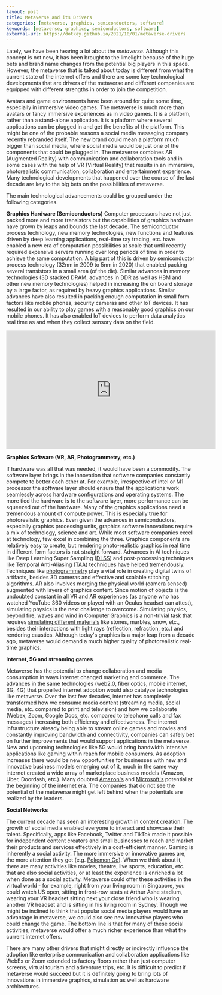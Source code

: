 ```yaml
---
layout: post
title: Metaverse and its Drivers
categories: [metaverse, graphics, semiconductors, software]
keywords: [metaverse, graphics, semiconductors, software]
external-url: https://dotkay.github.io/2021/10/01/metaverse-drivers
---
```


Lately, we have been hearing a lot about the *metaverse*. Although this concept is not new, it has been brought to the limelight because of the huge bets and brand name changes from the potential big players in this space. However, the metaverse that is talked about today is different from what the current state of the internet offers and there are some key technological developments that are drivers of the metaverse and different companies are equipped with different strengths in order to join the competition.

Avatars and game environments have been around for quite some time, especially in immersive video games. The metaverse is much more than avatars or fancy immersive experiences as in video games. It is a platform, rather than a stand-alone application. It is a platform where several applications can be plugged in and get the benefits of the platform. This might be one of the probable reasons a social media messaging company recently rebranded itself. The new brand could mean a platform much bigger than social media, where social media would be just one of the components that could be plugged in. The metaverse combines AR (Augmented Reality) with communication and collaboration tools and in some cases with the help of VR (Virtual Reality) that results in an immersive, photorealistic communication, collaboration and entertainment experience. Many technological developments that happened over the course of the last decade are key to the big bets on the possibilities of metaverse. 

The main technological advancements could be grouped under the following categories.

__Graphics Hardware (Semiconductors)__
Computer processors have not just packed more and more transistors but the capabilities of graphics hardware have grown by leaps and bounds the last decade. The semiconductor process technology, new memory technologies, new functions and features driven by deep learning applications, real-time ray tracing, etc. have enabled a new era of computation possibilities at scale that until recently required expensive servers running over long periods of time in order to achieve the same computation. A big part of this is driven by semiconductor process technology (32nm in 2009 to 5nm in 2020) that enabled packing several transistors in a small area (of the die). Similar advances in memory technologies (3D stacked DRAM, advances in DDR as well as HBM and other new memory technologies) helped in increasing the on board storage by a large factor, as required by heavy graphics applications. Similar advances have also resulted in packing enough computation in small form factors like mobile phones, security cameras and other IoT devices. It has resulted in our ability to play games with a reasonably good graphics on our mobile phones. It has also enabled IoT devices to perform data analytics real time as and when they collect sensory data on the field. 

<div class="img_container">
<iframe width="560" height="315" src="https://www.youtube.com/watch?v=NgcYLIvlp_k" title="NVIDIA RTX" frameborder="0" allow="accelerometer; autoplay; clipboard-write; encrypted-media; gyroscope; picture-in-picture" allowfullscreen></iframe>
</div>

__Graphics Software (VR, AR, Photogrammetry, etc.)__

If hardware was all that was needed, it would have been a commodity. The software layer brings in the innovation that software companies constantly compete to better each other at. For example, irrespective of intel or M1 processor the software layer should ensure that the applications work seamlessly across hardware configurations and operating systems. The more tied the hardware is to the software layer, more performance can be squeezed out of the hardware. Many of the graphics applications need a tremendous amount of compute power. This is especially true for photorealistic graphics. Even given the advances in semiconductors, especially graphics processing units, graphics software innovations require a mix of technology, science and art. While most software companies excel at technology, few excel in combining the three. Graphics components are relatively easy to create, but rendering photo-realistic graphics in real time in different form factors is not straight forward. Advances in AI techniques like Deep Learning Super Sampling ([DLSS](https://developer.nvidia.com/dlss)) and post-processing techniques like Temporal Anti-Aliasing ([TAA](https://www.nvidia.com/es-la/drivers/txaa-anti-aliasing-technology/)) techniques have helped tremendously. Techniques like [photogrammetry](https://en.wikipedia.org/wiki/Photogrammetry) play a vital role in creating digital twins of artifacts, besides 3D cameras and effective and scalable stitching algorithms. AR also involves merging the physical world (camera sensed) augmented with layers of graphics content. Since motion of objects is the undoubted constant in all VR and AR experiences (as anyone who has watched YouTube 360 videos or played with an Oculus headset can attest), simulating physics is the next challenge to overcome. Simulating physics, beyond fire, waves and wind in Computer Graphics is a non-trivial task that requires [simulating different materials](https://www.youtube.com/watch?v=d8yzFfSrDAg) like stones, marbles, snow, etc., besides their interactions with light rays (reflection, refraction, etc.) and rendering caustics. Although today's graphics is a major leap from a decade ago, metaverse would demand a much higher quality of photorealistic real-time graphics. 

__Internet, 5G and streaming games__

Metaverse has the potential to change collaboration and media consumption in ways internet changed marketing and commerce. The advances in the same technologies (web2.0, fiber optics, mobile internet, 3G, 4G) that propelled internet adoption would also catalyze technologies like metaverse. Over the last few decades, internet has completely transformed how we consume media content (streaming media, social media, etc. compared to print and television) and how we collaborate (Webex, Zoom, Google Docs, etc. compared to telephone calls and fax messages) increasing both efficiency and effectiveness. The internet infrastructure already being able to stream online games and movies and constantly improving bandwidth and connectivity, companies can safely bet on further improvements that would support applications in the metaverse. New and upcoming technologies like 5G would bring bandwidth intensive applications like gaming within reach for mobile consumers. As adoption increases there would be new opportunities for businesses with new and innovative business models emerging out of it, much in the same way internet created a wide array of marketplace business models (Amazon, Uber, Doordash, etc.). Many doubted [Amazon's](https://www.youtube.com/watch?v=GltlJO56S1g) and [Microsoft's](https://www.youtube.com/watch?v=gipL_CEw-fk) potential at the beginning of the internet era. The companies that do not see the potential of the metaverse might get left behind when the potentials are realized by the leaders.

__Social Networks__

The current decade has seen an interesting growth in content creation. The growth of social media enabled everyone to interact and showcase their talent. Specifically, apps like Facebook, Twitter and TikTok made it possible for independent content creators and small businesses to reach and market their products and services effectively in a cost-efficient manner. Gaming is inherently a social activity. The more immersive or innovative games are, the more attention they get (e.g. [Pokemon Go](https://www.inc.com/josh-linkner/the-disruptive-innovation-behind-pok-mon-go.html)). When we think about it, there are many activities like movies, theatre, live sports, education, etc. that are also social activities, or at least the experience is enriched a lot when done as a social activity. Metaverse could offer these activities in the virtual world - for example, right from your living room in Singapore, you could watch US open, sitting in front-row seats at Arthur Ashe stadium, wearing your VR headset sitting next your close friend who is wearing another VR headset and is sitting in his living room in Sydney. Though we might be inclined to think that popular social media players would have an advantage in metaverse, we could also see new innovative players who could change the game. The bottom line is that for many of these social activities, metaverse would offer a much richer experience than what the current internet offers.

There are many other drivers that might directly or indirectly influence the adoption like enterprise communication and collaboration applications like WebEx or Zoom extended to factory floors rather than just computer screens, virtual tourism and adventure trips, etc. It is difficult to predict if metaverse would succeed but it is definitely going to bring lots of innovations in immersive graphics, simulation as well as hardware architectures.